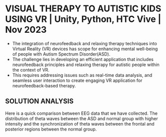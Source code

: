 # VISUAL THERAPY TO AUTISTIC KIDS USING VR | Unity, Python, HTC Vive |                                            Nov 2023

- The integration of neurofeedback and relaxing therapy  techniques into Virtual Reality (VR) devices has scope for enhancing mental well-being of people with Autism Spectrum Disorder(ASD).
- The challenge lies in developing an efficient application that includes neurofeedback principles and relaxing therapy for autistic people within the context of VR.
- This requires addressing issues such as real-time data analysis, and seamless user interaction to create engaging VR application for neurofeedback-based therapy.

## SOLUTION ANALYSIS 
Here is a quick comparison between EEG data that we have collected.
The distribution of theta waves between the ASD and normal group with higher intensity and the synchronization of theta waves between the frontal and posterior regions between the normal group. 
